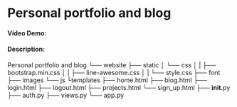 # Personal portfolio and blog
#### Video Demo:  <URL HERE>
#### Description:


Personal portfolio and blog
└── website
    ├── static
    │   └── css
    │   |   ├── bootstrap.min.css
    │   |   ├── line-awesome.css
    │   |   └── style.css
        ├── font
        ├── images
        └── js
    └templates
        ├── home.html
        ├── blog.html
        ├── login.html
        ├── logout.html
        ├── projects.html
        └── sign_up.html
    ├── __init__.py
    ├── auth.py
    ├── views.py
└── app.py
